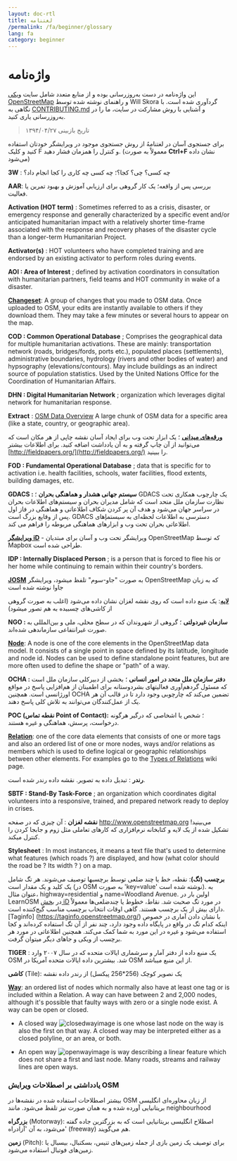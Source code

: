 ```yaml
---
layout: doc-rtl
title: لغتنامه 
/permalink: /fa/beginner/glossary
lang: fa
category: beginner
---
```


واژه‌نامه  
============

این واژه‌نامه در دست به‌روزرسانی بوده و از منابع متعدد شامل سایت [ویکی OpenStreetMap](http://wiki.openstreetmap.org/wiki/Main_Page) و راهنمای نوشته شده توسط Will Skora گردآوری شده است. با نگاهی به [CONTRIBUTING.md](https://github.com/hotosm/learnosm/blob/gh-pages/CONTRIBUTING.md) و آشنایی با روش مشارکت در سایت، ما را در به‌روزرسانی یاری کنید. 
> تاریخ بازبینی ۱۳۹۴/۰۴/۲۷  

برای جستجوی آسان در لغتنامهُ از روش جستجوی موجود در ویرایشگر خودتان استفاده کنید و کلیک F و کنترل را همزمان فشار دهید. (معمولاْ به صورت **Ctrl+F** نشان داده می‌شود)  

**3W** : چه کسی؟ چی؟ کجا؟؛ چه کسی چه کاری را کجا انجام داد؟  

**AAR**: بررسی پس از واقعه؛ یک کار گروهی برای ارزیابی آموزش و بهبود تمرین یا فعالیت.

**Activation (HOT term)** : Sometimes referred to as a crisis, disaster, or emergency response and generally characterized by a specific event and/or anticipated humanitarian impact with a relatively shorter time-frame associated with the response and recovery phases of the disaster cycle than a longer-term Humanitarian Project.

**Activator(s)** : HOT volunteers who have completed training and are endorsed by an existing activator to perform roles during events. 

**AOI : Area of Interest** ; defined by activation coordinators in consultation with humanitarian partners, field teams and HOT community in wake of a disaster.


**[Changeset](http://wiki.openstreetmap.org/wiki/Changeset)**: A group of changes that you made to OSM data. Once uploaded to OSM, your edits are instantly available to others if they download them. They may take a few minutes or several hours to appear on the map.

**COD : Common Operational Database** ; Comprises the geographical data for multiple humanitarian activations. These are mainly: transportation network (roads, bridges/fords, ports etc.), populated places (settlements), administrative boundaries, hydrology (rivers and other bodies of water) and hypsography (elevations/contours). May include buildings as an indirect source of population statistics.  Used by the United Nations Office for the Coordination of Humanitarian Affairs.

**DHN : Digital Humanitarian Network** ; organization which leverages digital network for humanitarian response.

**Extract** : [OSM Data Overview](/en/osm-data/data-overview/) A large chunk of OSM data for a specific area (like a state, country, or geographic area).

**[ورقه‌های میدانی](/fa/mobile-mapping/field-papers/)** ؛ یک ابزار تحت وب برای ایجاد آسان نقشه چاپی از هر مکان است که می‌توانید از آن چاپ گرفته و به آن یادداشت اضافه کنید. برای اطلاعات بیشتر [http://fieldpapers.org/](http://fieldpapers.org/) را ببینید. 

**FOD : Fundamental Operational Database** ; data that is specific for to activation i.e. health facilities, schools, water facilities, flood extents, building damages, etc.

**GDACS : سیستم جهانی هشدار و هماهنگی بحران** ؛ GDACS یک چارچوب همکاری تحت نظارت سازمان ملل متحد است که شامل مدیران بحران و سیستم‌های اطلاعات بحران در سراسر جهان می‌شود و هدف آن پر کردن شکاف اطلاعاتی و هماهنگی در فاز اول پس از وقایع بزرگ است. GDACS دسترسی به اطلاعات لحظه‌ای به سیستمإهای اطلاعاتی بحران تحت وب و ابزارهای هماهنگی مربوطه را فراهم می کند.

**[ویرایشگر iD](/en/beginner/id-editor/)** - ویرایشگر تحت وب و آسان برای مبتدیان OpenStreetMap که توسط Mapbox طراحی شده است. 

**IDP : Internally Displaced Person** ; is a person that is forced to flee his or her home while continuing to remain within their country's borders.

**[JOSM](https://josm.openstreetmap.de/)** به صورت "جاو-سوم" تلفظ میشود، ویرایشگر OpenStreetMap که به زبان جاوا نوشته شده است 

**[لایه](http://wiki.openstreetmap.org/wiki/Layer)**: یک منبع داده است که روی نقشه لغزان نشان داده می‌شود (اغلب به صورت گروهی از کاشی‌های چسبیده به هم تصور میشود)

**NGO : سازمان غیردولتی** ؛ گروهی از شهروندان که در سطح محلی، ملی و بین‌المللی به صورت غیرانتفاعی سازماندهی شده‌اند.  

**[Node](http://wiki.openstreetmap.org/wiki/Node)**: A node is one of the core elements in the OpenStreetMap data model. It consists of a single point in space defined by its latitude, longitude and node id. Nodes can be used to define standalone point features, but are more often used to define the shape or "path" of a way.

**OCHA : دفتر سازمان ملل متحد در امور انسانی** ؛ بخشی از دبیرکلی سازمان ملل است که مسئول گردهم‌آوری فعالیتهای بشردوستانه برای اطمینان از هم‌افزایی پاسخ در مواقع اورژانسی است. همچنین OCHA تضمین می‌کند که چارچوبی وجود دارد تا در قالب آن هر یک از عمل‌کنندگان می‌توانند به تلاش کلی پاسخ دهند.

**POC (نقطه تماس Point of Contact):** ؛ شخص یا اشخاصی که درگیر هرگونه درخواست، پرسش، هماهنگی و غیره هستند.

**[Relation](http://wiki.openstreetmap.org/wiki/Relation)**: one of the core data elements that consists of one or more tags and also an ordered list of one or more nodes, ways and/or relations as members which is used to define logical or geographic relationships between other elements. For examples go to the [Types of Relations](http://wiki.openstreetmap.org/wiki/Types_of_relation) wiki page. 

**رندر** : تبدیل داده به تصویر. نقشه داده رندر شده است.

**SBTF : Stand-By Task-Force** ; an organization which coordinates digital volunteers into a responsive, trained, and prepared network ready to deploy in crises.

**نقشه لغزان** : آن چیزی که در صفحه <http://www.openstreetmap.org> می‌بینید! تشکیل شده از یک لایه و کتابخانه نرم‌افزاری که کارهای تعاملی مثل زوم و جابجا کردن را کنترل میکند.

**Stylesheet** : In most instances, it means a text file that's used to determine what features (which roads ?) are displayed, and how (what color should the road be ? Its width ? ) on a map.

**برچسب (تگ)**: نقطه، خط یا چند ضلعی توسط برچسبها توصیف می‌شوند. هر تگ شامل یک کلید و یک مقدار است (در OSM به صورت 'key=value' نوشته شده است). به عنوان مثال، highway=residential و name=Woodland Avenue. اولین بار در  LearnOSM در [بخش iD](/fa/beginner/id-editor/fa/basic-editing-with-id) در مورد تگ صحبت شد. نقاط، خطوط یا چندضلعی‌ها معمولاْ دارای بیش از یک برچسب هستند. گاهی اوقات انتخاب برچسب مناسب گیج‌کننده است. [Taginfo] (https://taginfo.openstreetmap.org/) با نشان دادن آماری در خصوص اینکه کدام تگ در واقع در پایگاه داده وجود دارد، چند نفر از آن تگ استفاده کرده‌اند و کجا استفاده می‌شود و غیره در این مورد به شما کمک می‌کند. همچنین اطلاعاتی در مورد هر برچسب از ویکی و جاهای دیگر میتوان گرفت.

**TIGER** : یک منبع داده از دفتر آمار و سرشماری ایالات متحده که در سال ۲۰۰۷ وارد OSM شد. بیشترین داده ایالات متحده آمریکا در OSM از این منبع میباشد.

**کاشی** (Tile): یک نصویر کوچک (256*256 پیکسل) از رندر داده نقشه

**[Way](http://wiki.openstreetmap.org/wiki/Way)**: an ordered list of nodes which normally also have at least one tag or is included within a Relation. A way can have between 2 and 2,000 nodes, although it's possible that faulty ways with zero or a single node exist. A way can be open or closed.  

* A closed way ![closedwayimage](http://wiki.openstreetmap.org/w/images/thumb/e/ed/Mf_closed_way.svg/20px-Mf_closed_way.svg.png) is one whose last node on the way is also the first on that way. A closed way may be interpreted either as a closed polyline, or an area, or both. 

* An open way ![openwayimage](http://wiki.openstreetmap.org/w/images/thumb/2/2a/Mf_way.svg/20px-Mf_way.svg.png) is way describing a linear feature which does not share a first and last node. Many roads, streams and railway lines are open ways.
 
### یادداشتی بر اصطلاحات ویرایش OSM

بیشتر اصطلاحات استفاده شده در نقشه‌ها در OSM از زبان محاوره‌ای انگلیسی بریتانیایی آورده شده و به همان صورت نیز تلفظ می‌شود. مانند neighbourhood

**بزرگراه** (Motorway): اصطلاح انگلیسی بریتانیایی است که به بزرگترین جاده گفته می‌شود، به آن  'آزادراه' (freeway) هم می‌گویند.

**زمین** (Pitch): برای توصیف یک زمین بازی از جمله زمین‌های تنیس، بسکتبال، بیسبال یا زمین‌های فوتبال استفاده می‌شود.